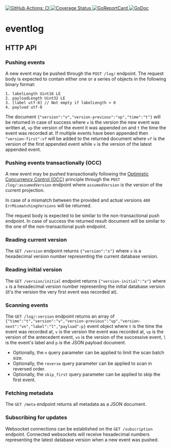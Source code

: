 <a href="https://github.com/romshark/eventlog/actions?query=workflow%3ACI">
    <img src="https://github.com/romshark/eventlog/workflows/CI/badge.svg" alt="GitHub Actions: CI">
</a>
<a href="https://coveralls.io/github/romshark/eventlog">
    <img src="https://coveralls.io/repos/github/romshark/eventlog/badge.svg" alt="Coverage Status" />
</a>
<a href="https://goreportcard.com/report/github.com/romshark/eventlog">
    <img src="https://goreportcard.com/badge/github.com/romshark/eventlog" alt="GoReportCard">
</a>
<a href="https://pkg.go.dev/github.com/romshark/eventlog">
    <img src="https://godoc.org/github.com/romshark/eventlog?status.svg" alt="GoDoc">
</a>

# eventlog

## HTTP API

### Pushing events

A new event may be pushed through the `POST /log/` endpoint.
The request body is expected to contain either one or a series of objects in the following binary format:

```
1. labelLength Uint16 LE
2. payloadLength Uint32 LE
3. [label utf-8] // Not empty if labelLength > 0
4. payload utf-8
```

The document `{"version":"v","version-previous":"vp","time":"t"}` will be returned in case of success where `v` is the version the new event was written at, `vp` the version of the event it was appended on and `t` the time the event was recorded at. If multiple events have been appended then `"version-first":vf` will be added to the returned document where `vf` is the version of the first appended event while `v` is the version of the latest appended event.

### Pushing events transactionally (OCC)

A new event may be pushed transactionally following the [Optimistic Concurrency Control (OCC)](https://en.wikipedia.org/wiki/Optimistic_concurrency_control) principle through the `POST /log/:assumedVersion` endpoint where `assumedVersion` is the version of the current projection.

In case of a mismatch between the provided and actual versions `400 ErrMismatchingVersions` will be returned.

The request body is expected to be similar to the non-transactional push endpoint.
In case of success the returned result document will be similar to the one of the non-transactional push endpoint.

### Reading current version

The `GET /version` endpoint returns `{"version":"x"}` where `x` is a hexadecimal version number representing the current database version.

### Reading initial version

The `GET /version/initial` endpoint returns `{"version-initial":"x"}` where `x` is a hexadecimal version number representing the initial database version (it's the version the very first event was recorded at).


### Scanning events

The `GET /log/:version` endpoint returns an array of `{"time":"t","version":"v","version-previous":"vp","version-next":"vn","label":"l","payload":p}` event object where `t` is the time the event was recorded at, `v` is the version the event was recorded at, `vp` is the version of the antecedent event, `vn` is the version of the successive event, `l` is the event's label and `p` is the JSON payload document.

- Optionally, the `n` query parameter can be applied to limit the scan batch size.
- Optionally, the `reverse` query parameter can be applied to scan in reversed order.
- Optionally, the `skip_first` query parameter can be applied to skip the first event.


### Fetching metadata

The `GET /meta` endpoint returns all metadata as a JSON document.

### Subscribing for updates

Websocket connections can be established on the `GET /subscription` endpoint.
Connected websockets will receive hexadecimal numbers representing the latest database version when a new event was pushed.
